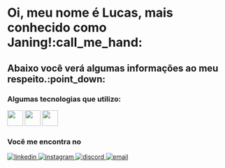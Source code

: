 <h1>Oi, meu nome é Lucas, mais conhecido como Janing!:call_me_hand:</h1>

<h2>Abaixo você verá algumas informações ao meu respeito.:point_down:</h2>

<h3>Algumas tecnologias que utilizo:</h3>

<div style="display: inline-block">
  
<img width="36px" src="https://cdn.jsdelivr.net/gh/devicons/devicon/icons/html5/html5-original-wordmark.svg" />
<img width="36px" src="https://cdn.jsdelivr.net/gh/devicons/devicon/icons/css3/css3-original-wordmark.svg" />
<img width="36px" src="https://cdn.jsdelivr.net/gh/devicons/devicon/icons/javascript/javascript-original.svg" />

</div>

<h3>Você me encontra no</h3>

<div style="display: inline-block">
  
<a href="https://www.linkedin.com/in/lucas-janing-de-borba-0927aa194/">
  <img src="https://img.shields.io/badge/LinkedIn-0077B5?style=for-the-badge&logo=linkedin&logoColor=white" alt="linkedin" target="_blank">
</a>
<a href="https://www.instagram.com/lucasjaning//">
  <img src="https://img.shields.io/badge/Instagram-E4405F?style=for-the-badge&logo=instagram&logoColor=white" alt="instagram" target="_blank">
</a>
<a href="https://discord.gg/HTaPcqNTMA">
  <img src="https://img.shields.io/badge/Discord-7289DA?style=for-the-badge&logo=discord&logoColor=white" alt="discord" target="_blank">
</a>
<a href="mailto:janinglucas123@gmail.com">
  <img src="https://img.shields.io/badge/Gmail-D14836?style=for-the-badge&logo=gmail&logoColor=white" alt="email" target="_blank">
</a>
  
</div>
